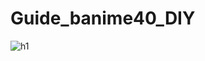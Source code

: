 # Guide_banime40_DIY

![h1](https://github.com/Hieupham0012/Guide_banime40_DIY/blob/main/IMG_3335%203.HEIC)
